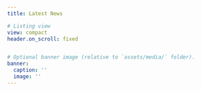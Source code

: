 ```yaml
---
title: Latest News

# Listing view
view: compact
header.on_scroll: fixed


# Optional banner image (relative to `assets/media/` folder).
banner:
  caption: ''
  image: ''
---
```


